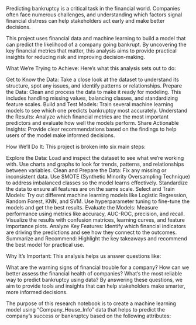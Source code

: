 
Predicting bankruptcy is a critical task in the financial world. Companies often face numerous challenges, and understanding which factors signal financial distress can help stakeholders act early and make better decisions.

This project uses financial data and machine learning to build a model that can predict the likelihood of a company going bankrupt. By uncovering the key financial metrics that matter, this analysis aims to provide practical insights for reducing risk and improving decision-making.

What We’re Trying to Achieve: Here’s what this analysis sets out to do:

Get to Know the Data: Take a close look at the dataset to understand its structure, spot any issues, and identify patterns or relationships.
Prepare the Data: Clean and process the data to make it ready for modeling. This includes handling missing values, balancing classes, and standardizing feature scales.
Build and Test Models: Train several machine learning models to see which one predicts bankruptcy most accurately.
Understand the Results: Analyze which financial metrics are the most important predictors and evaluate how well the models perform.
Share Actionable Insights: Provide clear recommendations based on the findings to help users of the model make informed decisions.


How We’ll Do It: This project is broken into six main steps:

Explore the Data:
Load and inspect the dataset to see what we’re working with.
Use charts and graphs to look for trends, patterns, and relationships between variables.
Clean and Prepare the Data:
Fix any missing or inconsistent data.
Use SMOTE (Synthetic Minority Oversampling Technique) to address imbalanced classes so the model learns effectively.
Standardize the data to ensure all features are on the same scale.
Select and Train Models:
Try out different machine learning models like Logistic Regression, Random Forest, KNN, and SVM.
Use hyperparameter tuning to fine-tune the models and get the best results.
Evaluate the Models:
Measure performance using metrics like accuracy, AUC-ROC, precision, and recall.
Visualize the results with confusion matrices, learning curves, and feature importance plots.
Analyze Key Features:
Identify which financial indicators are driving the predictions and see how they connect to the outcomes.
Summarize and Recommend:
Highlight the key takeaways and recommend the best model for practical use.



Why It’s Important: This analysis helps us answer questions like:

What are the warning signs of financial trouble for a company?
How can we better assess the financial health of companies?
What’s the most reliable way to predict bankruptcy using data?
By answering these questions, we aim to provide tools and insights that can help stakeholders make smarter, more informed decisions.

The purpose of this research notebook is to create a machine learning model using “Company_House_Info” data that helps to predict the company’s success or bankruptcy based on the following attributes:
